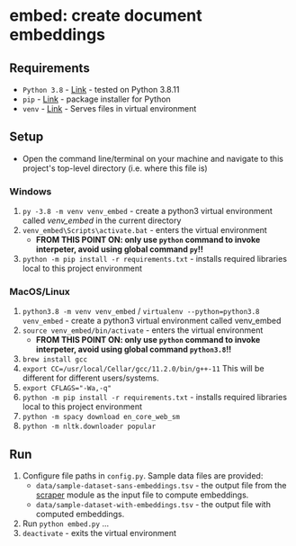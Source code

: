 # embed: create document embeddings

## Requirements

- `Python 3.8` - [Link](https://www.python.org/) - tested on Python 3.8.11
- `pip` - [Link](https://pypi.org/project/pip/) - package installer for Python
- `venv` - [Link](https://docs.python.org/3/library/venv.html) - Serves files in virtual environment

## Setup

- Open the command line/terminal on your machine and navigate to this project's top-level directory (i.e. where this file is)

### Windows

1. `py -3.8 -m venv venv_embed` - create a python3 virtual environment called _venv\_embed_ in the current directory
2. `venv_embed\Scripts\activate.bat` - enters the virtual environment
   - **FROM THIS POINT ON: only use `python` command to invoke interpeter, avoid using global command `py`!!**
3. `python -m pip install -r requirements.txt` - installs required libraries local to this project environment

### MacOS/Linux
1. `python3.8 -m venv venv_embed` / `virtualenv --python=python3.8 venv_embed` - create a python3 virtual environment called venv_embed
2. `source venv_embed/bin/activate` - enters the virtual environment
   - **FROM THIS POINT ON: only use `python` command to invoke interpeter, avoid using global command `python3.8`!!**
3. `brew install gcc`
4. `export CC=/usr/local/Cellar/gcc/11.2.0/bin/g++-11` This will be different for different users/systems.
5. `export CFLAGS="-Wa,-q"`
6. `python -m pip install -r requirements.txt` - installs required libraries local to this project environment
7. `python -m spacy download en_core_web_sm`
8. `python -m nltk.downloader popular`

## Run

1. Configure file paths in `config.py`. Sample data files are provided:
   - `data/sample-dataset-sans-embeddings.tsv` - the output file from the [scraper](https://github.com/vitality-vis/scraper) module as the input file to compute embeddings.
   - `data/sample-dataset-with-embeddings.tsv` - the output file with computed embeddings.
2. Run `python embed.py`
...
3. `deactivate` - exits the virtual environment